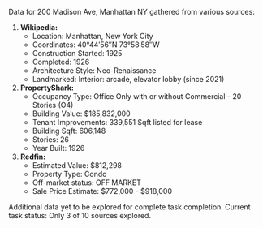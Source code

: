 Data for 200 Madison Ave, Manhattan NY gathered from various sources:
1. **Wikipedia:**
   - Location: Manhattan, New York City
   - Coordinates: 40°44′56″N 73°58′58″W
   - Construction Started: 1925
   - Completed: 1926
   - Architecture Style: Neo-Renaissance
   - Landmarked: Interior: arcade, elevator lobby (since 2021)
2. **PropertyShark:**
   - Occupancy Type: Office Only with or without Commercial - 20 Stories (O4)
   - Building Value: $185,832,000
   - Tenant Improvements: 339,551 Sqft listed for lease
   - Building Sqft: 606,148
   - Stories: 26
   - Year Built: 1926
3. **Redfin:**
   - Estimated Value: $812,298
   - Property Type: Condo
   - Off-market status: OFF MARKET
   - Sale Price Estimate: $772,000 - $918,000

Additional data yet to be explored for complete task completion. 
Current task status: Only 3 of 10 sources explored.
